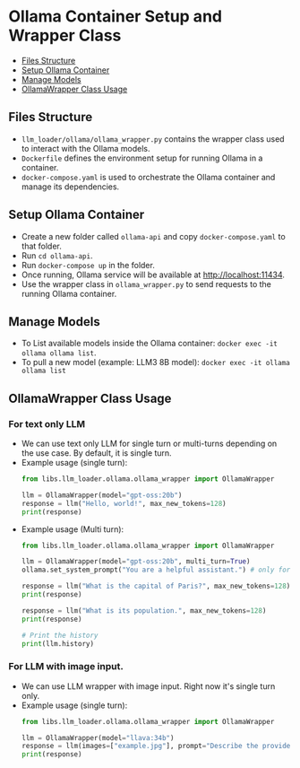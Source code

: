 # Ollama Container Setup and Wrapper Class

- [Files Structure](#files-structure)
- [Setup Ollama Container](#how-to-run)
- [Manage Models](#manage-models)
- [OllamaWrapper Class Usage](#ollamawrapper-class-usage)

## Files Structure
 - `llm_loader/ollama/ollama_wrapper.py` contains the wrapper class used to interact with the Ollama models.
 - `Dockerfile` defines the environment setup for running Ollama in a container.
 - `docker-compose.yaml` is used to orchestrate the Ollama container and manage its dependencies.

## Setup Ollama Container
 - Create a new folder called `ollama-api` and copy `docker-compose.yaml` to  that folder. 
 - Run `cd ollama-api`.
 - Run `docker-compose up` in the folder.
 - Once running, Ollama service will be available at [http://localhost:11434](http://localhost:11434).
 - Use the wrapper class in `ollama_wrapper.py` to send requests to the running Ollama container.

## Manage Models
 - To List available models inside the Ollama container: `docker exec -it ollama ollama list`.
 - To pull a new model (example: LLM3 8B model): `docker exec -it ollama ollama list`

## OllamaWrapper Class Usage

### For text only LLM
 - We can use text only LLM for single turn or multi-turns depending on the use case. By default, it is single turn. 
 - Example usage (single turn):
   ```python
   from libs.llm_loader.ollama.ollama_wrapper import OllamaWrapper

   llm = OllamaWrapper(model="gpt-oss:20b")
   response = llm("Hello, world!", max_new_tokens=128)
   print(response)
   ```
 - Example usage (Multi turn):
   ```python
   from libs.llm_loader.ollama.ollama_wrapper import OllamaWrapper

   llm = OllamaWrapper(model="gpt-oss:20b", multi_turn=True)
   ollama.set_system_prompt("You are a helpful assistant.") # only for multi-turn mode

   response = llm("What is the capital of Paris?", max_new_tokens=128)
   print(response)

   response = llm("What is its population.", max_new_tokens=128)
   print(response)

   # Print the history
   print(llm.history)
   ```

### For LLM with image input.
 - We can use LLM wrapper with image input. Right now it's single turn only.
 - Example usage (single turn):
   ```python
   from libs.llm_loader.ollama.ollama_wrapper import OllamaWrapper

   llm = OllamaWrapper(model="llava:34b")
   response = llm(images=["example.jpg"], prompt="Describe the provided image", max_new_tokens=128)
   print(response)
   ```